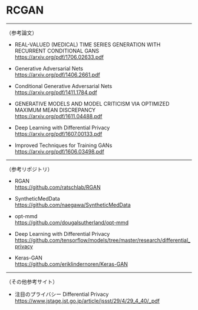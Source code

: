 # RCGAN

---

（参考論文）
- REAL-VALUED (MEDICAL) TIME SERIES GENERATION WITH RECURRENT CONDITIONAL GANS  
    https://arxiv.org/pdf/1706.02633.pdf
    
- Generative Adversarial Nets  
    https://arxiv.org/pdf/1406.2661.pdf
    
- Conditional Generative Adversarial Nets  
    https://arxiv.org/pdf/1411.1784.pdf
    
- GENERATIVE MODELS AND MODEL CRITICISM VIA OPTIMIZED MAXIMUM MEAN DISCREPANCY  
    https://arxiv.org/pdf/1611.04488.pdf

- Deep Learning with Differential Privacy  
    https://arxiv.org/pdf/1607.00133.pdf

- Improved Techniques for Training GANs  
    https://arxiv.org/pdf/1606.03498.pdf
    
---    

（参考リポジトリ）
- RGAN  
    https://github.com/ratschlab/RGAN

- SyntheticMedData  
    https://github.com/naegawa/SyntheticMedData
    
- opt-mmd  
    https://github.com/dougalsutherland/opt-mmd

- Deep Learning with Differential Privacy  
    https://github.com/tensorflow/models/tree/master/research/differential_privacy
    
- Keras-GAN  
    https://github.com/eriklindernoren/Keras-GAN

 ---
 
 （その他参考サイト）
 - 注目のプライバシー Differential Privacy  
     https://www.jstage.jst.go.jp/article/jssst/29/4/29_4_40/_pdf
